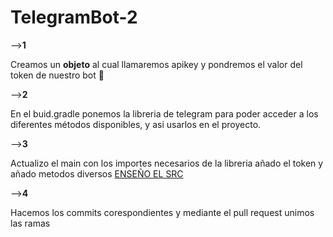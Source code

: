 # TelegramBot-2 

-->**1** 

Creamos un **objeto** al cual llamaremos apikey y pondremos el valor del token de nuestro bot 🥰

-->**2**

En el buid.gradle ponemos la libreria de telegram para poder acceder a los diferentes métodos disponibles, y asi usarlos en el proyecto.

-->**3**

Actualizo el main con los importes necesarios de la libreria añado el token y añado metodos diversos 
[ENSEÑO EL SRC](/src/main/kotlin/)

-->**4**

Hacemos los commits corespondientes y mediante el pull request unimos las ramas


